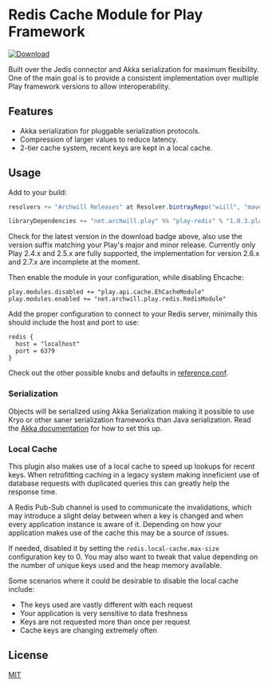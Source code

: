 Redis Cache Module for Play Framework
=====================================

[![Download](https://api.bintray.com/packages/wiill/maven/play-redis/images/download.svg)](https://bintray.com/wiill/maven/play-redis/_latestVersion)

Built over the Jedis connector and Akka serialization for maximum flexibility.
One of the main goal is to provide a consistent implementation over multiple
Play framework versions to allow interoperability.

Features
--------

 - Akka serialization for pluggable serialization protocols.
 - Compression of larger values to reduce latency.
 - 2-tier cache system, recent keys are kept in a local cache.

Usage
-----

Add to your build:

```scala
resolvers += "Archwill Releases" at Resolver.bintrayRepo("wiill", "maven")

libraryDependencies += "net.archwill.play" %% "play-redis" % "1.0.3.play26"
```

Check for the latest version in the download badge above, also use the version
suffix matching your Play's major and minor release. Currently only Play 2.4.x
and 2.5.x are fully supported, the implementation for version 2.6.x and 2.7.x
are incomplete at the moment.

Then enable the module in your configuration, while disabling Ehcache:

```
play.modules.disabled += "play.api.cache.EhCacheModule"
play.modules.enabled += "net.archwill.play.redis.RedisModule"
```

Add the proper configuration to connect to your Redis server, minimally this
should include the host and port to use:

```
redis {
  host = "localhost"
  port = 6379
}
```

Check out the other possible knobs and defaults in
[reference.conf](play-redis/src/main/resources/reference.conf).

### Serialization

Objects will be serialized using Akka Serialization making it possible to use
Kryo or other saner serialization frameworks than Java serialization. Read the
[Akka documentation](https://doc.akka.io/docs/akka/current/serialization.html)
for how to set this up.

### Local Cache

This plugin also makes use of a local cache to speed up lookups for recent keys.
When retrofitting caching in a legacy system making inneficient use of database
requests with duplicated queries this can greatly help the response time.

A Redis Pub-Sub channel is used to communicate the invalidations, which may
introduce a slight delay between when a key is changed and when every
application instance is aware of it. Depending on how your application makes use
of the cache this may be a source of issues.

If needed, disabled it by setting the `redis.local-cache.max-size` configuration
key to 0. You may also want to tweak that value depending on the number of
unique keys used and the heap memory available.

Some scenarios where it could be desirable to disable the local cache include:

 - The keys used are vastly different with each request
 - Your application is very sensitive to data freshness
 - Keys are not requested more than once per request
 - Cache keys are changing extremely often

License
-------

[MIT](LICENSE)
